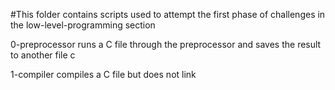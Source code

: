 #This folder contains scripts used to attempt the first phase of challenges in the low-level-programming section

0-preprocessor runs a C file through the preprocessor and saves the result to another file c

1-compiler compiles a C file but does not link

